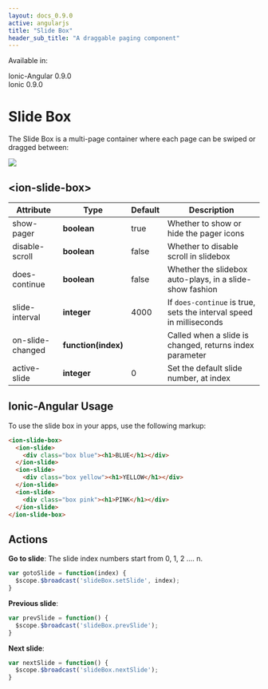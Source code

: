 ```yaml
---
layout: docs_0.9.0
active: angularjs
title: "Slide Box"
header_sub_title: "A draggable paging component"
---
```


Available in:
<div class="label label-danger">Ionic-Angular 0.9.0</div>
<div class="label label-primary">Ionic 0.9.0</div>

Slide Box
===


The Slide Box is a multi-page container where each page can be swiped or dragged between:

<img src="http://ionicframework.com.s3.amazonaws.com/docs/controllers/slideBox.gif">

## \<ion-slide-box\>

<table class="table">
  <thead>
    <tr>
      <th>Attribute</th>
      <th>Type</th>
      <th>Default</th>
      <th>Description</th>
    </tr>
  </thead>
  <tbody>
    <tr>
      <td>show-pager</td>
      <td><b>boolean</b></td>
      <td>true</td>
      <td>Whether to show or hide the pager icons</td>
    </tr>
    <tr>
      <td>disable-scroll</td>
      <td><b>boolean</b></td>
      <td>false</td>
      <td>Whether to disable scroll in slidebox</td>
    </tr>
    <tr>
      <td>does-continue</td>
      <td><b>boolean</b></td>
      <td>false</td>
      <td>Whether the slidebox auto-plays, in a slide-show fashion</td>
    </tr>
    <tr>
      <td>slide-interval</td>
      <td><b>integer</b></td>
      <td>4000</td>
      <td>If <code>does-continue</code> is true, sets the interval speed in milliseconds</td>
    </tr>
    <tr>
      <td>on-slide-changed</td>
      <td><b>function(index)</b></td>
      <td></td>
      <td>Called when a slide is changed, returns index parameter</td>
    </tr>
    <tr>
      <td>active-slide</td>
      <td><b>integer</b></td>
      <td>0</td>
      <td>Set the default slide number, at index</td>
    </tr>
  </tbody>
</table>

## Ionic-Angular Usage

To use the slide box in your apps, use the following markup:

```html
<ion-slide-box>
  <ion-slide>
    <div class="box blue"><h1>BLUE</h1></div>
  </ion-slide>
  <ion-slide>
    <div class="box yellow"><h1>YELLOW</h1></div>
  </ion-slide>
  <ion-slide>
    <div class="box pink"><h1>PINK</h1></div>
  </ion-slide>
</ion-slide-box>
```

## Actions ##

<b>Go to slide</b>: 
The slide index numbers start from 0, 1, 2 .... n.
```javascript
var gotoSlide = function(index) {
  $scope.$broadcast('slideBox.setSlide', index);
}
```

<b>Previous slide</b>:
```javascript
var prevSlide = function() {
  $scope.$broadcast('slideBox.prevSlide');
}
```

<b>Next slide</b>:
```javascript
var nextSlide = function() {
  $scope.$broadcast('slideBox.nextSlide');
}
```
